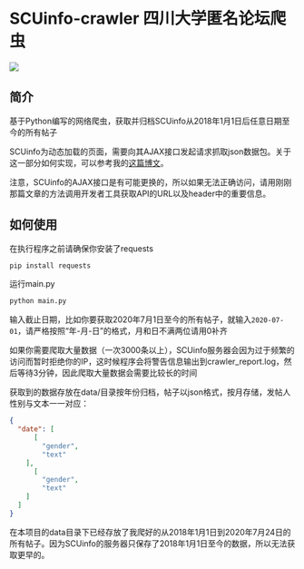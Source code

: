 # SCUinfo-crawler 四川大学匿名论坛爬虫

![](https://img.shields.io/apm/l/vim-mode)

## 简介

基于Python编写的网络爬虫，获取并归档SCUinfo从2018年1月1日后任意日期至今的所有帖子

SCUinfo为动态加载的页面，需要向其AJAX接口发起请求抓取json数据包。关于这一部分如何实现，可以参考我的[这篇博文](https://blog.gogocharles.xyz/2020/03/16/scuinfo-crawler/)。

注意，SCUinfo的AJAX接口是有可能更换的，所以如果无法正确访问，请用刚刚那篇文章的方法调用开发者工具获取API的URL以及header中的重要信息。

## 如何使用

在执行程序之前请确保你安装了requests

```bash
pip install requests
```

运行main.py

```bash
python main.py
```

输入截止日期，比如你要获取2020年7月1日至今的所有帖子，就输入`2020-07-01`，请严格按照“年-月-日”的格式，月和日不满两位请用0补齐

如果你需要爬取大量数据（一次3000条以上），SCUinfo服务器会因为过于频繁的访问而暂时拒绝你的IP，这时候程序会将警告信息输出到crawler_report.log，然后等待3分钟，因此爬取大量数据会需要比较长的时间

获取到的数据存放在data/目录按年份归档，帖子以json格式，按月存储，发帖人性别与文本一一对应：

```json
{
  "date": [
      [
        "gender",
        "text"
    ],
      [
        "gender",
        "text"
    ]
  ]
}
```

在本项目的data目录下已经存放了我爬好的从2018年1月1日到2020年7月24日的所有帖子。因为SCUinfo的服务器只保存了2018年1月1日至今的数据，所以无法获取更早的。
